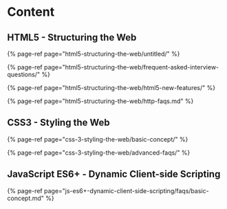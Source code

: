 # Content

## HTML5 - Structuring the Web

{% page-ref page="html5-structuring-the-web/untitled/" %}

{% page-ref page="html5-structuring-the-web/frequent-asked-interview-questions/" %}

{% page-ref page="html5-structuring-the-web/html5-new-features/" %}

{% page-ref page="html5-structuring-the-web/http-faqs.md" %}

## CSS3 - Styling the Web

{% page-ref page="css-3-styling-the-web/basic-concept/" %}

{% page-ref page="css-3-styling-the-web/advanced-faqs/" %}



## JavaScript ES6+ - Dynamic Client-side Scripting

{% page-ref page="js-es6+-dynamic-client-side-scripting/faqs/basic-concept.md" %}





